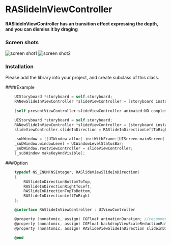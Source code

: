 RASlideInViewController
=======================

#### RASlideInViewController has an transition effect expressing the depth, and you can dismiss it by draging


### Screen shots
![screen shot1](https://github.com/ra1028/RASlideInViewController/raw/master/screenshots/screenshot1.png)
![screen shot2](https://github.com/ra1028/RASlideInViewController/raw/master/screenshots/screenshot2.png)


### Installation

Please add the library into your project, and create subclass of this class.

####Example
```Objective-C
    UIStoryboard *storyboard = self.storyboard;
    RANewSlideInViewController *slideViewController = [storyboard instantiateViewControllerWithIdentifier:NSStringFromClass([RANewSlideInViewController class])];
    
    [self presentViewController:slideViewController animated:NO completion:nil];
```

```Objective-C
    UIStoryboard *storyboard = self.storyboard;
    RANewSlideInViewController *slideViewController = [storyboard instantiateViewControllerWithIdentifier:NSStringFromClass([RANewSlideInViewController class])];
    slideViewController.slideInDirection = RASlideInDirectionLeftToRight;
    
    _subWindow = [[UIWindow alloc] initWithFrame:[UIScreen mainScreen].bounds];
    _subWindow.windowLevel = UIWindowLevelStatusBar;
    _subWindow.rootViewController = slideViewController;
    [_subWindow makeKeyAndVisible];
```

###Option
```Objective-C
    typedef NS_ENUM(NSInteger, RASlideViewSlideInDirection)
    {
        RASlideInDirectionBottomToTop,
        RASlideInDirectionRightToLeft,
        RASlideInDirectionTopToBottom,
        RASlideInDirectionLeftToRight
    };

    @interface RASlideInViewController : UIViewController

    @property (nonatomic, assign) CGFloat animationDuration; //recommend 0.1f ~ 1.0f
    @property (nonatomic, assign) CGFloat backdropViewScaleReductionRatio; //recommend 0.9f ~ 1.0f
    @property (nonatomic, assign) RASlideViewSlideInDirection slideInDirection;
    
    @end
```
